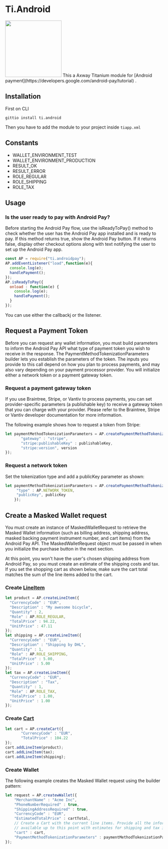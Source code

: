 # Ti.Android
<img src="https://www.clearviewfcu.org/home/fiFiles/static/images/FAQs_Android_PayLogo.png" width=180/>
This a Axway Titanium module for [Android payment](https://developers.google.com/android-pay/tutorial) . 

## Installation

First on CLI
```
gittio install ti.android
```

Then you have to add the module to your project inside `tiapp.xml`
## Constants

* WALLET_ENVIRONMENT_TEST
* WALLET_ENVIRONMENT_PRODUCTION
* RESULT_OK
* RESULT_ERROR
* ROLE_REGULAR
* ROLE_SHIPPING
* ROLE_TAX


## Usage

### Is the user ready to pay with Android Pay?

Before starting the Android Pay flow, use the isReadyToPay() method to check whether the user has the Android Pay app installed and is ready to pay. If this method returns true, show the Android Pay button. If it returns false, display other checkout options along with text notifying the user to set up the Android Pay app.

```javascript
const AP = require("ti.androidpay");
AP.addEventListener("load",function(e){
  console.log(e);
  handlePayment();
});
AP.isReadyToPay({
  onload : function(e) {
    console.log(e);
    handlePayment();
  }
});
```
You can use either the callbackj or the listener.

## Request a Payment Token

Before you can request any wallet information, you must build parameters to inform the Android Pay API what type of payment token you wish to receive in the response. The PaymentMethodTokenizationParameters builder lets you establish the parameters of the token. The inputs you provide to this call depend on how you plan to process payments, and may also vary depending on your payment processor provider. You will initialize either a network token or a payment gateway token.

### Request a payment gateway token

If you use Braintree, Stripe, or Vantiv to process payments, you can set provider-specific parameters (a publishable key) to receive a gateway token that you can charge with your provider. Please refer to the Braintree, Stripe or Vantiv developer documentation for more information.

The following example shows how to request a token from Stripe:

```javascript
let paymentMethodTokenizationParameters = AP.createPaymentMethodTokenizationParameters({
       "gateway" : "stripe",  
       "stripe:publishableKey" : publishableKey,  
       "stripe:version", version
});  
 ```
### Request a network token

Set the tokenization type and add a publicKey parameter as shown:
```javascript
let paymentMethodTokenizationParameters = AP.createPaymentMethodTokenizationParameters({  
     "type" : AP.NETWORK_TOKEN,
     "publicKey", publicKey
    }); 
```    
## Create a Masked Wallet request

You must create an instance of MaskedWalletRequest to retrieve the Masked Wallet information (such as billing address, shipping address, masked backing payment instrument number, and cart items) from the Android Pay API. The MaskedWalletRequest object must be passed in when you initialize the purchase button in the next section.

At this point, you won't have the user's chosen shipping address from Android Pay, so you must create an estimate of the shipping costs and tax. If you set the shopping cart as shown below, make sure the cart total matches the sum of the line items added to the cart.


### Create [LineItem](https://developers.google.com/android/reference/com/google/android/gms/wallet/LineItem?hl=bg)

```javascript
let product = AP.createLineItem({
  "CurrencyCode" : "EUR",
  "Description" : "My awesome bicycle",
  "Quantity" : 2,
  "Role" : AP.ROLE_REGULAR,
  "TotalPrice" : 94.22,	
  "UnitPrice" : 47.11
});
let shipping = AP.createLineItem({
  "CurrencyCode" : "EUR",
  "Description" : "Shipping by DHL",
  "Quantity" : 1,
  "Role" : AP.ROLE_SHIPPING,
  "TotalPrice" : 5.00,	
  "UnitPrice" : 5.00
});
let tax = AP.createLineItem({
  "CurrencyCode" : "EUR",
  "Description" : "Tax",
  "Quantity" : 1,
  "Role" : AP.ROLE_TAX,
  "TotalPrice" : 1.00,	
  "UnitPrice" : 1.00
});
```

### Create [Cart](https://developers.google.com/android/reference/com/google/android/gms/wallet/Cart)

```javascript
let cart = AP.createCart({
       "CurrencyCode" : "EUR",
       "TotalPrice" : 104.22
});
cart.addLineItem(product);
cart.addLineItem(tax);
cart.addLineItem(shipping);
```

### Create Wallet

The following example creates the Masked Wallet request using the builder pattern:

```javascript
let request = AP.createwWallet({  
    "MerchantName" : "Acme Inc",  
    "PhoneNumberRequired" : true,  
    "ShippingAddressRequired" : true, 
    "CurrencyCode" : "EUR",  
    "EstimatedTotalPrice" : cartTotal,  
    // Create a Cart with the current line items. Provide all the information  
    // available up to this point with estimates for shipping and tax included.  
    "cart" : cart,
    "PaymentMethodTokenizationParameters" : paymentMethodTokenizationParameters
});

```
